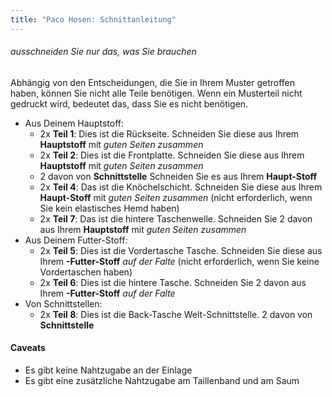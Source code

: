 ```yaml
---
title: "Paco Hosen: Schnittanleitung"
---
```


<Tip>

###### ausschneiden Sie nur das, was Sie brauchen

Abhängig von den Entscheidungen, die Sie in Ihrem Muster getroffen haben, können Sie nicht alle Teile benötigen.
Wenn ein Musterteil nicht gedruckt wird, bedeutet das, dass Sie es nicht benötigen.

</Tip>

- Aus Deinem Hauptstoff:
  - 2x **Teil 1**: Dies ist die Rückseite. Schneiden Sie diese aus Ihrem **Hauptstoff** mit _guten Seiten zusammen_
  - 2x **Teil 2**: Dies ist die Frontplatte. Schneiden Sie diese aus Ihrem **Hauptstoff** mit _guten Seiten zusammen_
  - 2 davon von **Schnittstelle** Schneiden Sie es aus Ihrem **Haupt-Stoff**
  - 2x **Teil 4**: Das ist die Knöchelschicht. Schneiden Sie diese aus Ihrem **Haupt-Stoff** mit _guten Seiten zusammen_ (nicht erforderlich, wenn Sie kein elastisches Hemd haben)
  - 2x **Teil 7**: Das ist die hintere Taschenwelle. Schneiden Sie 2 davon aus Ihrem **Hauptstoff** mit _guten Seiten zusammen_
- Aus Deinem Futter-Stoff:
  - 2x **Teil 5**: Dies ist die Vordertasche Tasche. Schneiden Sie diese aus Ihrem **-Futter-Stoff** _auf der Falte_ (nicht erforderlich, wenn Sie keine Vordertaschen haben)
  - 2x **Teil 6**: Dies ist die hintere Tasche. Schneiden Sie 2 davon aus Ihrem **-Futter-Stoff** _auf der Falte_
- Von Schnittstellen:
  - 2x **Teil 8**: Dies ist die Back-Tasche Welt-Schnittstelle. 2 davon von **Schnittstelle**

<Warning>

#### Caveats

- Es gibt keine Nahtzugabe an der Einlage
- Es gibt eine zusätzliche Nahtzugabe am Taillenband und am Saum

</Warning>
